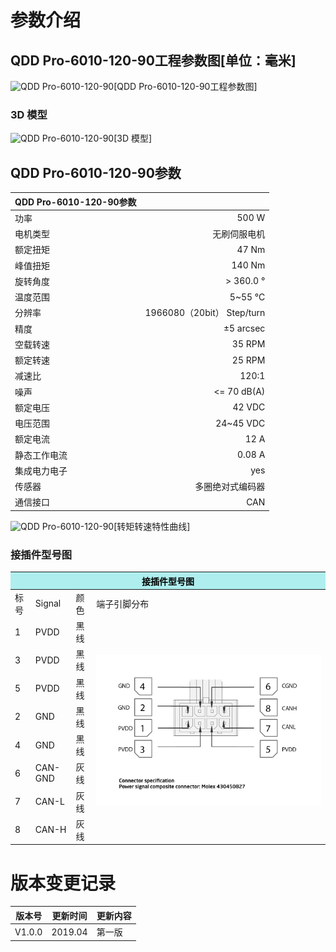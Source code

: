 # 参数介绍 
## QDD Pro-6010-120-90工程参数图[单位：毫米]
![QDD Pro-6010-120-90](   )[QDD Pro-6010-120-90工程参数图]
### 3D 模型
![QDD Pro-6010-120-90](   )[3D 模型]




## QDD Pro-6010-120-90参数

| QDD Pro-6010-120-90参数|   |     
| --------   | -----:  |
| 功率| 	500 W| 
| 电机类型	| 无刷伺服电机| 
| 额定扭矩	| 47 Nm| 
| 峰值扭矩	| 140 Nm| 
| 旋转角度	| > 360.0 °| 
| 温度范围	| 5~55 °C| 
| 分辨率	| 1966080（20bit） Step/turn| 
| 精度	| ±5 arcsec| 
| 空载转速	| 35 RPM| 
| 额定转速	| 25 RPM| 
| 减速比	| 120:1| 
| 噪声| 	<= 70 dB(A)| 
| 额定电压	| 42 VDC| 
| 电压范围	| 24~45 VDC| 
| 额定电流	| 12 A| 
| 静态工作电流| 	0.08 A|
| 集成电力电子|	yes|
| 传感器|	多圈绝对式编码器|
| 通信接口	|CAN|



![QDD Pro-6010-120-90](   )[转矩转速特性曲线]




### 接插件型号图
<table class="tableizer-table">
<thead><tr class="tableizer-firstrow"><th colspan="4" style="background: PaleTurquoise; color: black;width:800px">接插件型号图</th></tr></thead><tbody>
 <tr><td>标号</td><td>Signal</td><td>颜色</td><td >端子引脚分布</td></tr>
 <tr><td>1</td><td>PVDD</td><td>黑线</td><td rowspan="9"><img src="../img/配线2-2.png"></td></tr>
 <tr><td>3</td><td>PVDD</td><td>黑线</td></tr>
 <tr><td>5</td><td>PVDD</td><td>黑线</td></tr>
 <tr><td>2</td><td>GND</td><td>黑线</td></tr>
 <tr><td>4</td><td>GND</td><td>黑线</td></tr>
 <tr><td>6</td><td>CAN-GND</td><td>灰线</td></tr>
 <tr><td>7</td><td>CAN-L</td><td>灰线</td></tr>
 <tr><td>8</td><td>CAN-H</td><td>灰线</td></tr>
</tbody></table>



# 版本变更记录
版本号| 更新时间 | 更新内容
---|---|---
V1.0.0 | 2019.04| 第一版
